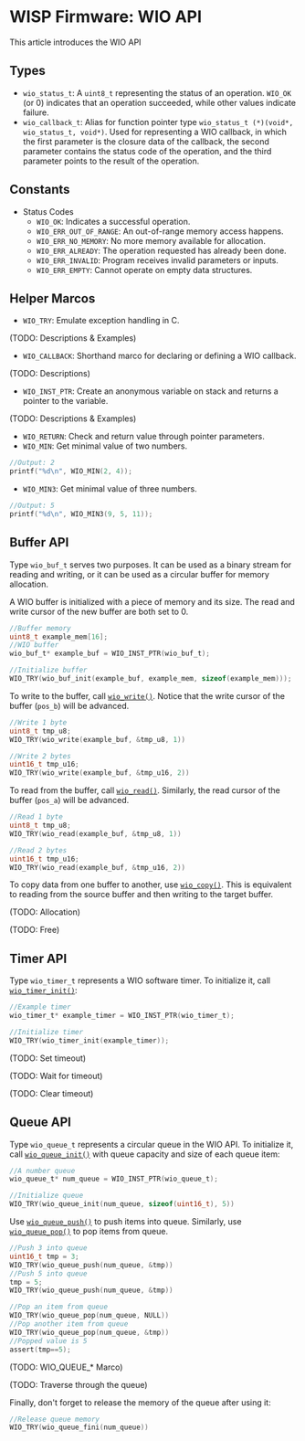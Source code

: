 # WISP Firmware: WIO API
This article introduces the WIO API

## Types
* `wio_status_t`: A `uint8_t` representing the status of an operation. `WIO_OK` (or 0) indicates that an operation succeeded, while other values indicate failure.
* `wio_callback_t`: Alias for function pointer type `wio_status_t (*)(void*, wio_status_t, void*)`. Used for representing a WIO callback, in which the first parameter is the closure data of the callback, the second parameter contains the status code of the operation, and the third parameter points to the result of the operation.

## Constants
* Status Codes
  - `WIO_OK`: Indicates a successful operation.
  - `WIO_ERR_OUT_OF_RANGE`: An out-of-range memory access happens.
  - `WIO_ERR_NO_MEMORY`: No more memory available for allocation.
  - `WIO_ERR_ALREADY`: The operation requested has already been done.
  - `WIO_ERR_INVALID`: Program receives invalid parameters or inputs.
  - `WIO_ERR_EMPTY`: Cannot operate on empty data structures.

## Helper Marcos
* `WIO_TRY`: Emulate exception handling in C.

(TODO: Descriptions & Examples)
* `WIO_CALLBACK`: Shorthand marco for declaring or defining a WIO callback.

(TODO: Descriptions)
* `WIO_INST_PTR`: Create an anonymous variable on stack and returns a pointer to the variable.

(TODO: Descriptions & Examples)
* `WIO_RETURN`: Check and return value through pointer parameters.
* `WIO_MIN`: Get minimal value of two numbers.

```c
//Output: 2
printf("%d\n", WIO_MIN(2, 4));
```
* `WIO_MIN3`: Get minimal value of three numbers.

```c
//Output: 5
printf("%d\n", WIO_MIN3(9, 5, 11));
```

## Buffer API
Type `wio_buf_t` serves two purposes. It can be used as a binary stream for reading and writing, or it can be used as a circular buffer for memory allocation.

A WIO buffer is initialized with a piece of memory and its size. The read and write cursor of the new buffer are both set to 0.

```c
//Buffer memory
uint8_t example_mem[16];
//WIO buffer
wio_buf_t* example_buf = WIO_INST_PTR(wio_buf_t);

//Initialize buffer
WIO_TRY(wio_buf_init(example_buf, example_mem, sizeof(example_mem)));
```

To write to the buffer, call [`wio_write()`](https://lqf96.github.io/wisp-ert/client/html/buf_8h.html#a5b880b576e79955232894956d94cf154). Notice that the write cursor of the buffer (`pos_b`) will be advanced.

```c
//Write 1 byte
uint8_t tmp_u8;
WIO_TRY(wio_write(example_buf, &tmp_u8, 1))

//Write 2 bytes
uint16_t tmp_u16;
WIO_TRY(wio_write(example_buf, &tmp_u16, 2))
```

To read from the buffer, call [`wio_read()`](https://lqf96.github.io/wisp-ert/client/html/buf_8h.html#adcdf707969bf279c2c15bf59979b87fa). Similarly, the read cursor of the buffer (`pos_a`) will be advanced.

```c
//Read 1 byte
uint8_t tmp_u8;
WIO_TRY(wio_read(example_buf, &tmp_u8, 1))

//Read 2 bytes
uint16_t tmp_u16;
WIO_TRY(wio_read(example_buf, &tmp_u16, 2))
```

To copy data from one buffer to another, use [`wio_copy()`](https://lqf96.github.io/wisp-ert/client/html/buf_8h.html#aff699efa14ed37fdb1f6baed8f8bd3ea). This is equivalent to reading from the source buffer and then writing to the target buffer.

(TODO: Allocation)

(TODO: Free)

## Timer API
Type `wio_timer_t` represents a WIO software timer. To initialize it, call [`wio_timer_init()`](https://lqf96.github.io/wisp-ert/client/html/wio_2timer_8c.html#a960735b2d13c97b7a53c3b8b66c3b876):

```c
//Example timer
wio_timer_t* example_timer = WIO_INST_PTR(wio_timer_t);

//Initialize timer
WIO_TRY(wio_timer_init(example_timer));
```

(TODO: Set timeout)

(TODO: Wait for timeout)

(TODO: Clear timeout)

## Queue API
Type `wio_queue_t` represents a circular queue in the WIO API. To initialize it, call [`wio_queue_init()`](https://lqf96.github.io/wisp-ert/client/html/queue_8h.html#a7d23e8008a226c8451caa9304bbe5d49) with queue capacity and size of each queue item:

```c
//A number queue
wio_queue_t* num_queue = WIO_INST_PTR(wio_queue_t);

//Initialize queue
WIO_TRY(wio_queue_init(num_queue, sizeof(uint16_t), 5))
```

Use [`wio_queue_push()`](https://lqf96.github.io/wisp-ert/client/html/queue_8h.html#aedab04393ff4975624ddb824438a4b38) to push items into queue. Similarly, use [`wio_queue_pop()`](https://lqf96.github.io/wisp-ert/client/html/queue_8h.html#a8a8d2b1585ecbd42725efadd6272894b) to pop items from queue.

```c
//Push 3 into queue
uint16_t tmp = 3;
WIO_TRY(wio_queue_push(num_queue, &tmp))
//Push 5 into queue
tmp = 5;
WIO_TRY(wio_queue_push(num_queue, &tmp))

//Pop an item from queue
WIO_TRY(wio_queue_pop(num_queue, NULL))
//Pop another item from queue
WIO_TRY(wio_queue_pop(num_queue, &tmp))
//Popped value is 5
assert(tmp==5);
```

(TODO: WIO_QUEUE_* Marco)

(TODO: Traverse through the queue)

Finally, don't forget to release the memory of the queue after using it:

```c
//Release queue memory
WIO_TRY(wio_queue_fini(num_queue))
```
